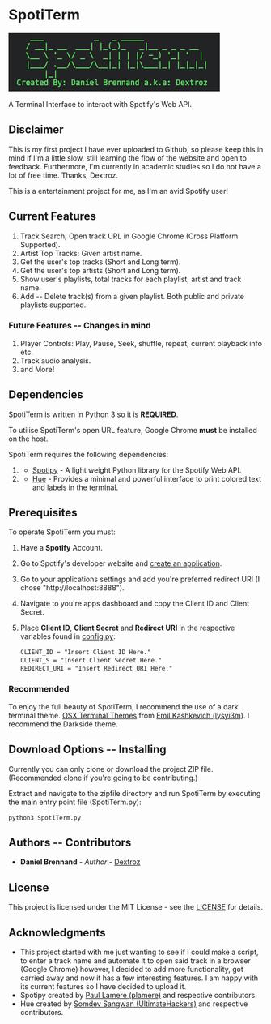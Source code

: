 # SpotiTerm
![SpotiTerm](spotiterm.png)

A Terminal Interface to interact with Spotify's Web API.

## Disclaimer
This is my first project I have ever uploaded to Github, so please keep this in mind if I'm a little slow, still learning the flow of the website and open to feedback. Furthermore, I'm currently in academic studies so I do not have a lot of free time. Thanks, Dextroz.

This is a entertainment project for me, as I'm an avid Spotify user!

## Current Features
  1. Track Search; Open track URL in Google Chrome (Cross Platform Supported).
  2. Artist Top Tracks; Given artist name.
  3. Get the user's top tracks (Short and Long term).
  4. Get the user's top artists (Short and Long term).
  5. Show user's playlists, total tracks for each playlist, artist and track name.
  6. Add -- Delete track(s) from a given playlist. Both public and private playlists supported.

### Future Features -- Changes in mind
  1. Player Controls: Play, Pause, Seek, shuffle, repeat, current playback info etc.
  2. Track audio analysis.
  3. and More!

## Dependencies
SpotiTerm is written in Python 3 so it is **REQUIRED**.

To utilise SpotiTerm's open URL feature, Google Chrome **must** be installed on the host.

SpotiTerm requires the following dependencies:
  1. * [Spotipy](https://github.com/plamere/spotipy) - A light weight Python library for the Spotify Web API.
  2. * [Hue](https://github.com/UltimateHackers/hue) - Provides a minimal and powerful interface to print colored text and labels in the terminal.

## Prerequisites
To operate SpotiTerm you must:

  1. Have a **Spotify** Account.

  1. Go to Spotify's developer website and [create an application](https://beta.developer.spotify.com/dashboard/login).

  2. Go to your applications settings and add you're preferred redirect URI (I chose "http://localhost:8888").

  3. Navigate to you're apps dashboard and copy the Client ID and Client Secret.

  4. Place **Client ID**, **Client Secret** and **Redirect URI** in the respective variables found in [config.py](functions/config.py):
      ```
      CLIENT_ID = "Insert Client ID Here."
      CLIENT_S = "Insert Client Secret Here."
      REDIRECT_URI = "Insert Redirect URI Here."
      ```
### Recommended
To enjoy the full beauty of SpotiTerm, I recommend the use of a dark terminal theme.
[OSX Terminal Themes](https://github.com/lysyi3m/osx-terminal-themes/blob/master/schemes/Darkside.terminal) from [Emil Kashkevich (lysyi3m)](https://github.com/lysyi3m). I recommend the Darkside theme.

## Download Options -- Installing
Currently you can only clone or download the project ZIP file. (Recommended clone if you're going to be contributing.)

Extract and navigate to the zipfile directory and run SpotiTerm by executing the main entry point file (SpotiTerm.py):
  ```
  python3 SpotiTerm.py
  ```

## Authors -- Contributors

* **Daniel Brennand** - *Author* - [Dextroz](https://github.com/Dextroz)

## License

This project is licensed under the MIT License - see the [LICENSE](LICENSE) for details.

## Acknowledgments
* This project started with me just wanting to see if I could make a script, to enter a track name and automate it to open said track in a browser (Google Chrome) however, I decided to add more functionality, got carried away and now it has a few interesting features. I am happy with its current features so I have decided to upload it.
* Spotipy created by [Paul Lamere (plamere)](https://github.com/plamere) and respective contributors.
* Hue created by [Somdev Sangwan (UltimateHackers)](https://github.com/UltimateHackers) and respective contributors.
